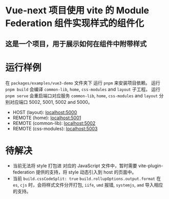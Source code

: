 # Vue-next 项目使用 vite 的 Module Federation 组件实现样式的组件化
这是一个项目，用于展示如何在组件中附带样式
---
# 运行样例
在 `packages/examples/vue3-demo` 文件夹下
运行 `pnpm` 来安装项目依赖。
运行 `pnpm build` 会编译 `common-lib`, `home`, `css-modules` and `layout` 子工程。
运行 `pnpm serve` 会重启端口对应服务 `common-lib`, `home`, `css-modules` and `layout` 分别对应端口 5002, 5001, 5002 and 5000。

- HOST (layout): [localhost:5000](http://localhost:5000/)
- REMOTE (home): [localhost:5001](http://localhost:5001/)
- REMOTE (common-lib): [localhost:5002](http://localhost:5002/)
- REMOTE (css-modules): [localhost:5003](http://localhost:5003/)

# 待解决
- 当前无法将 style 打包进 对应的 JavaScript 文件中，暂时需要 vite-plugin-federation 提供的支持，将 style 动态引入到 host 的页面中。
- 当前 `build.cssCodeSplit: true` `build.rollupOptions.output.format` 在 `es`, `cjs` 时，会将样式文件分开打包, `iife`, `umd` 报错, `systemjs`, `amd` 导入相应的支持。